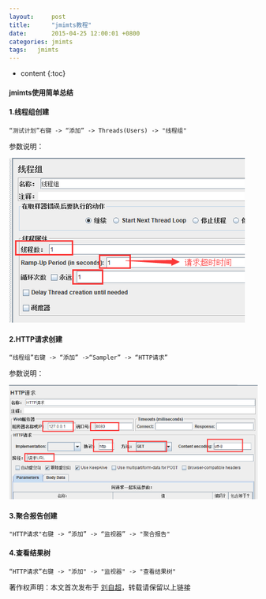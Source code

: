 ```yaml
---
layout:     post
title:      "jmimts教程"
date:       2015-04-25 12:00:01 +0800
categories:	jmimts
tags:	jmimts
---
```


* content
{:toc}



#### jmimts使用简单总结

#### 1.线程组创建



```
“测试计划”右键 -> “添加” -> Threads(Users) -> "线程组"
```

参数说明：

![](https://github.com/NOHELLO/picture/raw/master/jmeter%E7%BA%BF%E7%A8%8B%E7%BB%84%E5%8F%82%E6%95%B0%E8%AF%B4%E6%98%8E.png)



#### 2.HTTP请求创建

```
“线程组”右键 -> “添加” ->“Sampler” -> “HTTP请求”
```

参数说明：

![](https://github.com/NOHELLO/picture/raw/master/jmeter-HTTP%E8%AF%B7%E6%B1%82%E5%8F%82%E6%95%B0%E8%AF%B4%E6%98%8E.png)

#### 3.聚合报告创建

```
"HTTP请求"右键 -> “添加” -> “监视器” -> "聚合报告"
```

#### 4.查看结果树

```
“HTTP请求”右键 -> "添加" -> "监视器" -> "查看结果树"
```



著作权声明：本文首次发布于 [刘自超](https://liuwc.xyz)，转载请保留以上链接